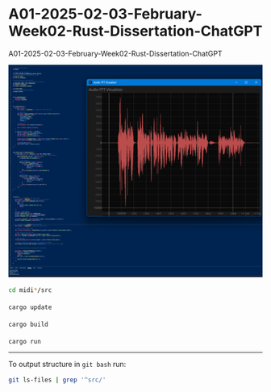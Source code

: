# A01-2025-02-03-February-Week02-Rust-Dissertation-ChatGPT
A01-2025-02-03-February-Week02-Rust-Dissertation-ChatGPT

![alt text](image.png)

```bash
cd midi*/src

cargo update

cargo build

cargo run
```

_____

To output structure in `git bash` run:

```bash
git ls-files | grep '^src/'
```
